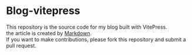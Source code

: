 ﻿# Blog-vitepress

This repository is the source code for my blog built with VitePress.  
the article is created by [Markdown](https://www.markdownguide.org/).  
If you want to make contributions, please fork this repository and submit a pull request.